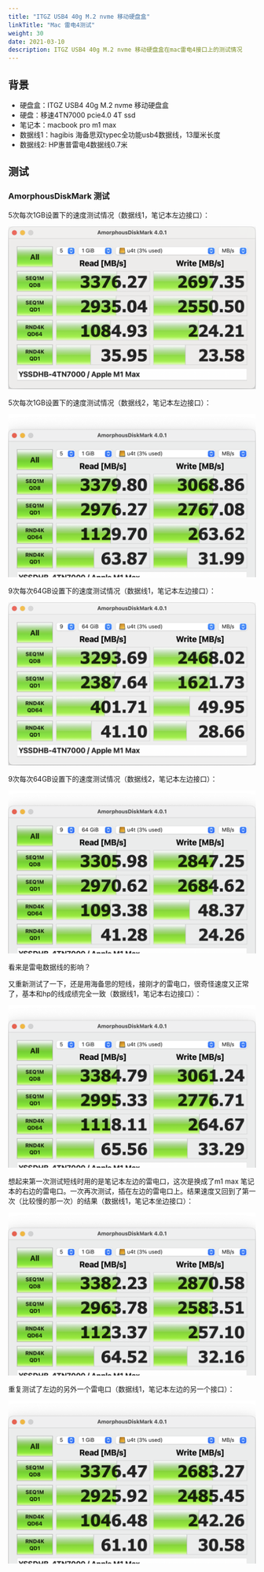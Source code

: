 ```yaml
---
title: "ITGZ USB4 40g M.2 nvme 移动硬盘盒"
linkTitle: "Mac 雷电4测试"
weight: 30
date: 2021-03-10
description: ITGZ USB4 40g M.2 nvme 移动硬盘盒在mac雷电4接口上的测试情况
---
```




## 背景

- 硬盘盒：ITGZ USB4 40g M.2 nvme 移动硬盘盒
- 硬盘：移速4TN7000 pcie4.0 4T ssd
- 笔记本：macbook pro m1 max
- 数据线1：hagibis 海备思双typec全功能usb4数据线，13厘米长度
- 数据线2: HP惠普雷电4数据线0.7米

## 测试

### AmorphousDiskMark 测试


5次每次1GB设置下的速度测试情况（数据线1，笔记本左边接口）：

![YSSDHB-4TN7000-Apple-M1Max](images/YSSDHB-4TN7000-Apple-M1Max.png)

5次每次1GB设置下的速度测试情况（数据线2，笔记本左边接口）：

![YSSDHB-4TN7000-Apple-M1Max-3](images/YSSDHB-4TN7000-Apple-M1Max-3.png)

9次每次64GB设置下的速度测试情况（数据线1，笔记本左边接口）：

![YSSDHB-4TN7000-Apple-M1Max](images/YSSDHB-4TN7000-Apple-M1Max-2.png)

9次每次64GB设置下的速度测试情况（数据线2，笔记本左边接口）：

![YSSDHB-4TN7000-Apple-M1Max-4](images/YSSDHB-4TN7000-Apple-M1Max-4.png)

看来是雷电数据线的影响？

又重新测试了一下，还是用海备思的短线，接刚才的雷电口，很奇怪速度又正常了，基本和hp的线成绩完全一致（数据线1，笔记本右边接口）：

![YSSDHB-4TN7000-Apple-M1Max-4](images/YSSDHB-4TN7000-Apple-M1Max-5.png)

想起来第一次测试短线时用的是笔记本左边的雷电口，这次是换成了m1 max 笔记本的右边的雷电口。一次再次测试，插在左边的雷电口上。结果速度又回到了第一次（比较慢的那一次）的结果（数据线1，笔记本坐边接口）：

![YSSDHB-4TN7000-Apple-M1Max-4](images/YSSDHB-4TN7000-Apple-M1Max-6.png)

重复测试了左边的另外一个雷电口（数据线1，笔记本左边的另一个接口）：

![YSSDHB-4TN7000-Apple-M1Max-4](images/YSSDHB-4TN7000-Apple-M1Max-7.png)

